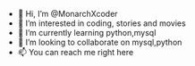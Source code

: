 - 👋 Hi, I’m @MonarchXcoder
- 👀 I’m interested in coding, stories and movies
- 🌱 I’m currently learning python,mysql
- 💞️ I’m looking to collaborate on mysql,python 
- 📫 You can reach me right here

<!---
MonarchXcoder/MonarchXcoder is a ✨ special ✨ repository because its `README.md` (this file) appears on your GitHub profile.
You can click the Preview link to take a look at your changes.
--->
